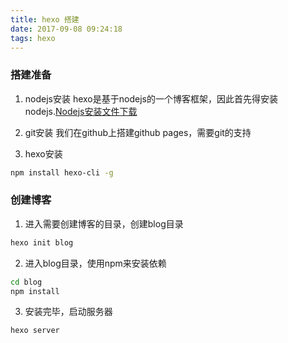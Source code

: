 ```yaml
---
title: hexo 搭建
date: 2017-09-08 09:24:18
tags: hexo
---
```

### 搭建准备
1. nodejs安装
hexo是基于nodejs的一个博客框架，因此首先得安装nodejs.[Nodejs安装文件下载](http://nodejs.cn/download/)

2. git安装
我们在github上搭建github pages，需要git的支持

3. hexo安装
``` bash
npm install hexo-cli -g
```

### 创建博客
1. 进入需要创建博客的目录，创建blog目录
``` bash
hexo init blog
```
2. 进入blog目录，使用npm来安装依赖
``` bash
cd blog
npm install
```
3. 安装完毕，启动服务器
``` bash
hexo server
```
